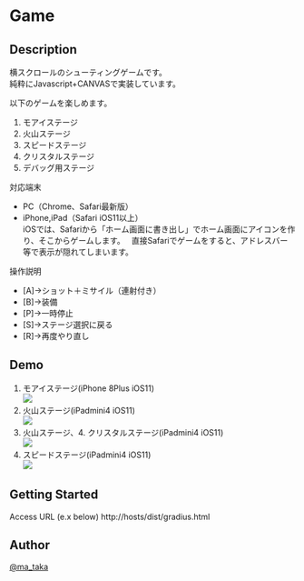 # Game

## Description

横スクロールのシューティングゲームです。  
純粋にJavascript+CANVASで実装しています。 

以下のゲームを楽しめます。
1. モアイステージ
2. 火山ステージ
3. スピードステージ
4. クリスタルステージ
5. デバッグ用ステージ
 
対応端末
- PC（Chrome、Safari最新版）
- iPhone,iPad（Safari iOS11以上）  
iOSでは、Safariから「ホーム画面に書き出し」でホーム画面にアイコンを作り、そこからゲームします。  
直接Safariでゲームをすると、アドレスバー等で表示が隠れてしまいます。

操作説明 
- [A]→ショット＋ミサイル（連射付き）
- [B]→装備
- [P]→一時停止
- [S]→ステージ選択に戻る
- [R]→再度やり直し
  
## Demo
1. モアイステージ(iPhone 8Plus iOS11)  
[![](http://img.youtube.com/vi/sur3x5MF6fg/0.jpg)](https://www.youtube.com/watch?v=sur3x5MF6fg)
2. 火山ステージ(iPadmini4 iOS11)  
[![](http://img.youtube.com/vi/5dOtu4dOcZo/0.jpg)](https://www.youtube.com/watch?v=5dOtu4dOcZo)
2. 火山ステージ、4. クリスタルステージ(iPadmini4 iOS11)  
[![](http://img.youtube.com/vi/l3_ZVcvrdLU/0.jpg)](https://www.youtube.com/watch?v=l3_ZVcvrdLU)
3. スピードステージ(iPadmini4 iOS11)  
[![](http://img.youtube.com/vi/XZ9qYV6dbwM/0.jpg)](https://www.youtube.com/watch?v=XZ9qYV6dbwM)

## Getting Started

Access URL (e.x below)
http://hosts/dist/gradius.html


## Author

[@ma_taka](https://twitter.com/ma_taka)
